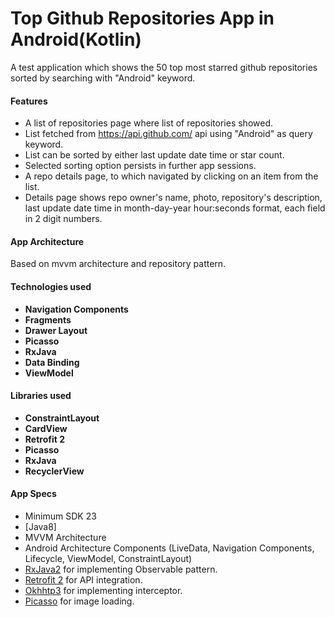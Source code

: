 # Top Github Repositories App in Android(Kotlin)

A test application which shows the 50 top most starred github repositories sorted by searching with "Android" keyword.

#### Features
* A list of repositories page where list of repositories showed.
* List fetched from https://api.github.com/ api using "Android" as query keyword.
* List can be sorted by either last update date time or star count.
* Selected sorting option persists in further app sessions.
* A repo details page, to which navigated by clicking on an item from the list.
* Details page shows repo owner's name, photo, repository's description, last update date
time in month-day-year hour:seconds format, each field in 2 digit numbers.


#### App Architecture 
Based on mvvm architecture and repository pattern.

#### Technologies used
* <b>Navigation Components</b> 
* <b>Fragments</b> 
* <b>Drawer Layout</b>
* <b>Picasso</b> 
* <b>RxJava</b>
* <b>Data Binding</b>
* <b>ViewModel</b> 


#### Libraries used
* <b>ConstraintLayout</b> 
* <b>CardView</b> 
* <b>Retrofit 2</b>
* <b>Picasso</b> 
* <b>RxJava</b>
* <b>RecyclerView</b>


#### App Specs
* Minimum SDK 23
* [Java8]
* MVVM Architecture
* Android Architecture Components (LiveData, Navigation Components, Lifecycle, ViewModel, ConstraintLayout)
* [RxJava2](https://github.com/ReactiveX/RxJava) for implementing Observable pattern.
* [Retrofit 2](https://square.github.io/retrofit/) for API integration.
* [Okhhtp3](https://github.com/square/okhttp) for implementing interceptor.
* [Picasso](http://square.github.io/picasso/) for image loading.
